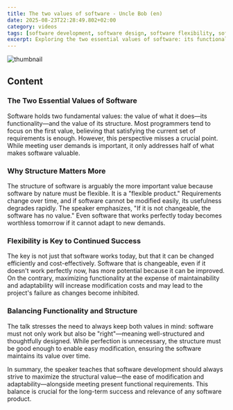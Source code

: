 ```yaml
---
title: The two values of software - Uncle Bob (en)
date: 2025-08-23T22:28:49.802+02:00
category: videos
tags: [software development, software design, software flexibility, software structure, programming principles, software maintenance, software quality]
excerpt: Exploring the two essential values of software: its functionality and its structure, and why flexibility and adaptability are crucial for long-term software success.
---
```


![thumbnail](https://i.ytimg.com/vi/vekDsS_KRho/maxresdefault.jpg)
[]()

<!--- My thoughts -->

## Content

### The Two Essential Values of Software
Software holds two fundamental values: the value of what it does—its functionality—and the value of its structure. Most programmers tend to focus on the first value, believing that satisfying the current set of requirements is enough. However, this perspective misses a crucial point. While meeting user demands is important, it only addresses half of what makes software valuable.

### Why Structure Matters More
The structure of software is arguably the more important value because software by nature must be flexible. It is a "flexible product." Requirements change over time, and if software cannot be modified easily, its usefulness degrades rapidly. The speaker emphasizes, "If it is not changeable, the software has no value." Even software that works perfectly today becomes worthless tomorrow if it cannot adapt to new demands.

### Flexibility is Key to Continued Success
The key is not just that software works today, but that it can be changed efficiently and cost-effectively. Software that is changeable, even if it doesn't work perfectly now, has more potential because it can be improved. On the contrary, maximizing functionality at the expense of maintainability and adaptability will increase modification costs and may lead to the project's failure as changes become inhibited.

### Balancing Functionality and Structure
The talk stresses the need to always keep both values in mind: software must not only work but also be "right"—meaning well-structured and thoughtfully designed. While perfection is unnecessary, the structure must be good enough to enable easy modification, ensuring the software maintains its value over time.

In summary, the speaker teaches that software development should always strive to maximize the structural value—the ease of modification and adaptability—alongside meeting present functional requirements. This balance is crucial for the long-term success and relevance of any software product.
